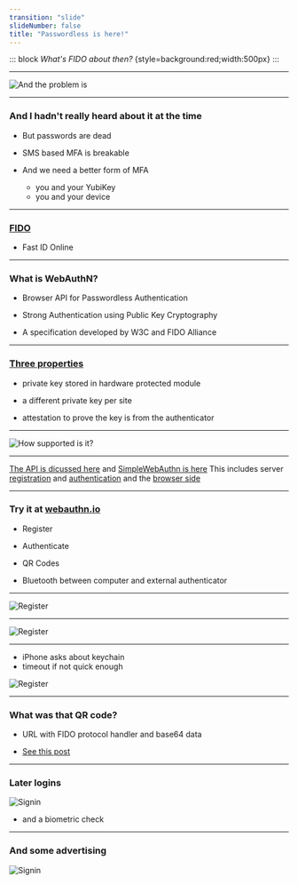 ```yaml
---
transition: "slide"
slideNumber: false
title: "Passwordless is here!"
---
```


::: block
*What's FIDO about then?* {style=background:red;width:500px}
:::

---

![And the problem is](images/headline.png)


---

### And I hadn't really heard about it at the time

- But passwords are dead

- SMS based MFA is breakable

- And we need a better form of MFA 
  - you and your YubiKey
  - you and your device

---

### [FIDO](https://fidoalliance.org/)

- Fast ID Online

---

### What is WebAuthN?

- Browser API for Passwordless Authentication

- Strong Authentication using Public Key Cryptography 

- A specification developed by W3C and FIDO Alliance

---

### [Three properties](https://webauthn.guide/)

- private key stored in hardware protected module

- a different private key per site

- attestation to prove the key is from the authenticator

---

![How supported is it?](images/support.png)

---

[The API is dicussed here](https://webauthn.guide/#registration)
and [SimpleWebAuthn is here](https://simplewebauthn.dev/docs/simplewebauthn/philosophy)
This includes server [registration](https://simplewebauthn.dev/docs/packages/server#registration) and [authentication](https://simplewebauthn.dev/docs/packages/server#authentication) and the [browser side](https://simplewebauthn.dev/docs/packages/browser)

---

### Try it at [webauthn.io](https://webauthn.io/)

- Register
- Authenticate

- QR Codes
- Bluetooth between computer and external authenticator

---

![Register](images/register1.png)

---

![Register](images/register2.png)

---

- iPhone asks about keychain
- timeout if not quick enough

![Register](images/register3.png)

---

### What was that QR code?

- URL with FIDO protocol handler and base64 data

- [See this post](https://stackoverflow.com/questions/73224907/what-information-does-fido2-url-contain-and-how-can-we-decode-it-in-swift)

---

### Later logins

![Signin](images/signin.png)

- and a biometric check

---

### And some advertising

![Signin](images/signin2.png)
